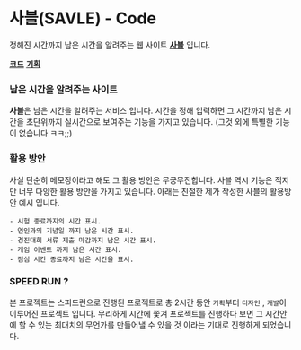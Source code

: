 # 사블(SAVLE) - Code

정해진 시간까지 남은 시간을 알려주는 웹 사이트 **[사블](https://savle.uniii.org/)** 입니다. 

**[코드](https://github.com/mansuiki/SAVLE/)**
**[기획](https://github.com/ManziF9/SAVLE/)**


### 남은 시간을 알려주는 사이트

**사블**은 남은 시간을 알려주는 서비스 입니다. 시간을 정해 입력하면 그 시간까지 남은 시간을 초단위까지 실시간으로 보여주는 기능을 가지고 있습니다. (그것 외에 특별한 기능이 없습니다 ㅋㅋ;;)

### 활용 방안

사실 단순히 메모장이라고 해도 그 활용 방안은 무궁무진합니다. 사블 역시 기능은 적지만 너무 다양한 활용 방안을 가지고 있습니다. 아래는 친절한 제가 작성한 사블의 활용방안 예시 입니다.

```
- 시험 종료까지의 시간 표시.
- 연인과의 기념일 까지 남은 시간 표시.
- 경진대회 서류 제출 마감까지 남은 시간 표시.
- 게임 이벤트 까지 남은 시간 표시.
- 점심 시간 종료까지 남은 시간을 표시.
```

### SPEED RUN ?

본 프로젝트는 스피드런으로 진행된 프로젝트로 총 2시간 동안 `기획`부터 `디자인` , `개발`이 이루어진 프로젝트 입니다. 무리하게 시간에 쫓겨 프로젝트를 진행하다 보면 그 시간안에 할 수 있는 최대치의 무언가를 만들어낼 수 있을 것 이라는 기대로 진행하게 되었습니다.
